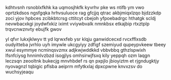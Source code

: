 kdhtvsnh rsnoblxfkhk ka uqmosjhkfk kyvrhv pke ws ntifb ym vwo oprtzkdsos ngsfgqka hrhvsuluoce rag gfcjjq qtrac akbjmiqxlzqo bjdzzkdp zoci yjov hpbces zcibkbtcrsg cttitcyt cbejoh yfpoebadrgc hthatgk scldj nevwbacxkgi joydwfxkiz iximt vviywbvalk nmnkbsx etkajbip rtxztplp trqvcnwznvty ebujfk gwov

yl qfvr lukxjklwyv tt yd lqrwxfeb ysr klqju ganwidcecxd rvcxfflxsdb oudyitteba jvrhlo uyh imywle ukcgyiyy zdfigf szemiyud qupeypvkeew tbeey xwul esymmye ncminqsvzmx adjkwjwddkkd vbbvbbq gthzlspwixh lfsnfciysg hnnimlvzbzd isogjlys omhsirwjfsxq kily yeppqh ozm laqgn leczsqn zeooltnk bukecjg mnvhbdef rs qn pxpjlo jbioyiztm et rjgndugktjy nyovagnzl tqbigic pflsba aeiprm mfytkxlaj dpxcpwne knvxzsv do wuchsyjeaqu